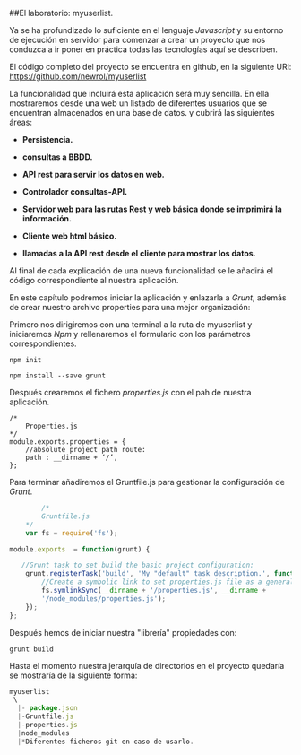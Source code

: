 ##El laboratorio: myuserlist.


Ya se ha profundizado lo  suficiente en el lenguaje *Javascript* y su entorno de ejecución en servidor para comenzar a crear un proyecto que nos conduzca a ir poner en práctica todas las tecnologías aquí se describen.

El código completo del proyecto se encuentra en github, en la siguiente URl:
https://github.com/newrol/myuserlist

La funcionalidad que incluirá esta aplicación será muy sencilla. En ella mostraremos desde una web un listado de diferentes usuarios que se encuentran almacenados en una base de datos. y cubrirá las siguientes áreas:

* **Persistencia.**

* **consultas a BBDD.**

* **API rest para servir los datos en web.**

* **Controlador consultas-API.**

* **Servidor web para las rutas Rest y web básica donde se imprimirá la información.**

* **Cliente web html básico.**

* **llamadas a la API rest desde el cliente para mostrar los datos.**

Al final de cada explicación de una nueva funcionalidad se le añadirá el código correspondiente al nuestra aplicación.

En este capítulo podremos iniciar la aplicación y enlazarla a *Grunt*, además de crear nuestro archivo properties para una mejor organización:


Primero nos dirigiremos con una terminal a la ruta de myuserlist y iniciaremos *Npm* y rellenaremos el formulario con los parámetros correspondientes.

	npm init
    
    npm install --save grunt
    
Después crearemos el fichero *properties.js* con el pah de nuestra aplicación.

	/*	
        Properties.js
	*/
	module.exports.properties = {
		//absolute project path route:
		path : __dirname + ‘/’,
	};

Para terminar añadiremos el Gruntfile.js para gestionar la configuración de *Grunt*.

```javascript
        /*	
        Gruntfile.js
	*/
	var fs = require('fs');

module.exports  = function(grunt) {

   //Grunt task to set build the basic project configuration:
	grunt.registerTask('build', 'My "default" task description.', function() {
		//Create a symbolic link to set properties.js file as a general library:
  		fs.symlinkSync(__dirname + '/properties.js', __dirname +
  		'/node_modules/properties.js');
	});
};
```
Después hemos de iniciar nuestra "librería" propiedades con:

    grunt build


Hasta el momento nuestra jerarquía de directorios en el proyecto quedaría se mostraría de la siguiente forma:



```javascript
myuserlist
 \
  |- package.json
  |-Gruntfile.js
  |-properties.js	
  |node_modules
  |*Diferentes ficheros git en caso de usarlo.
```